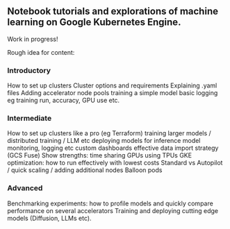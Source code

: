 ## Notebook tutorials and explorations of machine learning on Google Kubernetes Engine.

Work in progress!


Rough idea for content:

### Introductory

How to set up clusters
Cluster options and requirements
Explaining .yaml files
Adding accelerator node pools
training a simple model
basic logging eg training run, accuracy, GPU use etc.


### Intermediate

How to set up clusters like a pro (eg Terraform)
training larger models / distributed training / LLM etc
deploying models for inference
model monitoring, logging etc
custom dashboards
effective data import strategy (GCS Fuse)
Show strengths:
time sharing GPUs
using TPUs
GKE optimization: how to run effectively with lowest costs 
Standard vs Autopilot / quick scaling / adding additional nodes
Balloon pods 

### Advanced

Benchmarking experiments: how to profile models and quickly compare performance on several accelerators
Training and deploying cutting edge models (Diffusion, LLMs etc).
